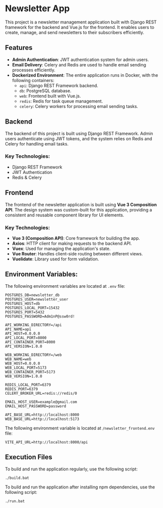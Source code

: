 # Newsletter App

This project is a newsletter management application built with Django REST framework for the backend and Vue.js for the frontend. It enables users to create, manage, and send newsletters to their subscribers efficiently.

## Features

- **Admin Authentication**: JWT authentication system for admin users.
- **Email Delivery**: Celery and Redis are used to handle email sending processes efficiently.
- **Dockerized Environment**: The entire application runs in Docker, with the following containers:
  - `api`: Django REST Framework backend.
  - `db`: PostgreSQL database.
  - `web`: Frontend built with Vue.js.
  - `redis`: Redis for task queue management.
  - `celery`: Celery workers for processing email sending tasks.

## Backend

The backend of this project is built using Django REST Framework. Admin users authenticate using JWT tokens, and the system relies on Redis and Celery for handling email tasks.

### Key Technologies:
- Django REST Framework
- JWT Authentication
- Redis & Celery


## Frontend

The frontend of the newsletter application is built using **Vue 3 Composition API**. The design system was custom-built for this application, providing a consistent and reusable component library for UI elements.

### Key Technologies:
- **Vue 3 (Composition API)**: Core framework for building the app.
- **Axios**: HTTP client for making requests to the backend API.
- **Vuex**: Used for managing the application's state.
- **Vue Router**: Handles client-side routing between different views.
- **Vuelidate**: Library used for form validation.

## Environment Variables:

The following environment variables are located at `.env` file:

```env
POSTGRES_DB=newsletter_db
POSTGRES_USER=newsletter_user
POSTGRES_HOST=db
POSTGRES_LOCAL_PORT=15432
POSTGRES_PORT=5432
POSTGRES_PASSWORD=Adm1nP@ssw0rd!

API_WORKING_DIRECTORY=/api
API_NAME=api
API_HOST=0.0.0.0
API_LOCAL_PORT=8000
API_CONTAINER_PORT=8000
API_VERSION=1.0.0

WEB_WORKING_DIRECTORY=/web
WEB_NAME=web
WEB_HOST=0.0.0.0
WEB_LOCAL_PORT=5173
WEB_CONTAINER_PORT=5173
WEB_VERSION=1.0.0

REDIS_LOCAL_PORT=6379
REDIS_PORT=6379
CELERY_BROKER_URL=redis://redis/0

EMAIL_HOST_USER=example@gmail.com
EMAIL_HOST_PASSWORD=password

API_BASE_URL=http://localhost:8000
WEB_BASE_URL=http://localhost:5173
```

The following environment variable is located at `/newsletter_frontend.env` file:

```env
VITE_API_URL=http://localhost:8000/api
```
## Execution Files

To build and run the application regularly, use the following script:

```bash
./build.bat
 ```

To build and run the application after installing npm dependencies, use the following script:

```bash
./run.bat
 ```